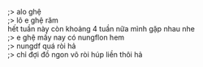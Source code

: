 ;> alo ghệ<br>
;> lô e ghệ răm<br>
hết tuần này còn khoảng 4 tuần nữa mình gặp nhau nhe<br>
;> e ghệ mấy nay có nungflon hem<br>
;> nungdf quá ròi hả<br>
;> chỉ đợi đồ ngon vô ròi húp liền thôi hả
